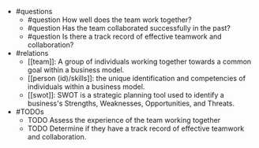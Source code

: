 - #questions
	- #question How well does the team work together?
	- #question Has the team collaborated successfully in the past?
	- #question Is there a track record of effective teamwork and collaboration?
- #relations
	- [[team]]: A group of individuals working together towards a common goal within a business model.
	- [[person (id)/skills]]: the unique identification and competencies of individuals within a business model.
	- [[swot]]: SWOT is a strategic planning tool used to identify a business's Strengths, Weaknesses, Opportunities, and Threats.
- #TODOs
	- TODO Assess the experience of the team working together
	- TODO  Determine if they have a track record of effective teamwork and collaboration.